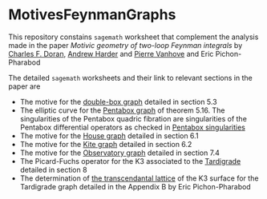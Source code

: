 # MotivesFeynmanGraphs
This repository constains `sagemath` worksheet that complement the analysis made in the paper
*Motivic geometry of two-loop Feynman integrals*
by [Charles F. Doran](https://www.charlesdoran.net), [Andrew Harder](https://math.cas.lehigh.edu/andrew-harder) and [Pierre Vanhove](https://pierrevanhove.github.io) and Eric Pichon-Pharabod

The detailed `sagemath` worksheets and their link to relevant sections in the paper are

* The motive for the [double-box graph](https://nbviewer.org/github/pierrevanhove/MotivesFeynmanGraphs/blob/main/Double-Box.ipynb) detailed in section 5.3
* The elliptic curve for the [Pentabox graph](https://nbviewer.org/github/pierrevanhove/MotivesFeynmanGraphs/blob/main/Pentabox-Graph.ipynb) of theorem 5.16. The singularities of the Pentabox quadric fibration are singularities of the Pentabox differential operators as checked in [Pentabox singularities](https://nbviewer.org/github/pierrevanhove/MotivesFeynmanGraphs/blob/main/Pentabox-singularities.ipynb)
* The motive for the [House graph](https://nbviewer.org/github/pierrevanhove/MotivesFeynmanGraphs/blob/main/House.ipynb) detailed in section 6.1
* The motive for the [Kite graph](https://nbviewer.org/github/pierrevanhove/MotivesFeynmanGraphs/blob/main/Kite.ipynb) detailed in section 6.2
* The motive for the [Observatory graph](https://nbviewer.org/github/pierrevanhove/MotivesFeynmanGraphs/blob/main/Observatory.ipynb) detailed in section 7.4
* The Picard-Fuchs operator for the K3 associated to the [Tardigrade](https://nbviewer.org/github/pierrevanhove/MotivesFeynmanGraphs/blob/main/Tardigrade.ipynb) detailed in section 8
* The determination of [the transcendantal lattice](https://nbviewer.org/github/pierrevanhove/MotivesFeynmanGraphs/blob/main/Tardigrade-Lattice-K3.ipynb) of the K3 surface for the Tardigrade graph detailed in the Appendix B by Eric Pichon-Pharabod

